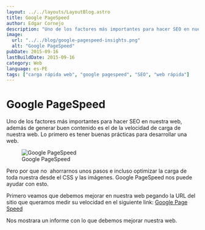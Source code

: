 ```yaml
---
layout: ../../layouts/LayoutBlog.astro
title: Google PageSpeed
author: Edgar Cornejo
description: "Uno de los factores más importantes para hacer SEO en nuestra web, además de generar buen contenido es el de la velocidad de carga de nuestra web. Lo primero es tener buenas prácticas para desarrollar una web."
image:
  url: "../../blog/google-pagespeed-insights.png"
  alt: "Google PageSpeed"
pubDate: 2015-09-16
lastBuildDate: 2015-09-16
category: Web
language: es-PE
tags: ["carga rápida web", "google pagespeed", "SEO", "web rápida"]
---
```


# Google PageSpeed

Uno de los factores más importantes para hacer SEO en nuestra web, además de generar buen contenido es el de la velocidad de carga de nuestra web. Lo primero es tener buenas prácticas para desarrollar una web.
<figure>
  <img src="../../blog/google-pagespeed-insights.png" alt="Google PageSpeed"/>
  <figcaption>Google PageSpeed</figcaption>
</figure>

Pero por que no  ahorrarnos unos pasos e incluso optimizar la carga de toda nuestra desde el CSS y las imágenes. Google PageSpeed nos puede ayudar con esto.

Primero veamos que debemos mejorar en nuestra web pegando la URL del sitio que queramos medir su velocidad en el siguiente link: <a href="https://developers.google.com/speed/pagespeed/insights" title="Google Page Speed" target="_blank">Google Page Speed</a>

Nos mostrara un informe con lo que debemos mejorar nuestra web.